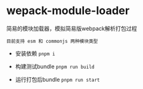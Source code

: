 # wepack-module-loader
简易的模块加载器，模拟简易版webpack解析打包过程

`目前支持 esm 和 commonjs 两种模块类型`

- 安装依赖
`pnpm i`

- 构建测试bundle
`pnpm run build`

- 运行打包后bundle
`pnpm run start`


